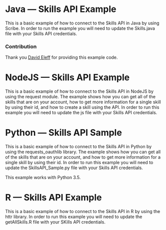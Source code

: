 # Java — Skills API Example

This is a basic example of how to connect to the Skills API in Java by using Scribe. In order to run the example you will need to update the Skills.java file with your Skills API credentials.

### Contribution 

Thank you [David Eleff](https://github.com/deleff) for providing this example code.

# NodeJS — Skills API Example

This is a basic example of how to connect to the Skills API in NodeJS by using the request module. The example shows how you can get all of the skills that are on your account, how to get more information for a single skill by using their id, and how to create a skill using the API. In order to run this example you will need to update the js file with your Skills API credentials.

# Python — Skills API Sample

This is a basic example of how to connect to the Skills API in Python by using the requests_oauthlib library. The example shows how you can get all of the skills that are on your account, and how to get more information for a single skill by using their id. In order to run this example you will need to update the SkillsAPI_Sample.py file with your Skills API credentials.

This example works with Python 3.5. 

# R — Skills API Example

This is a basic example of how to connect to the Skills API in R by using the httr library. In order to run this example you will need to update the getAllSkills.R file with your SKills API credentials.